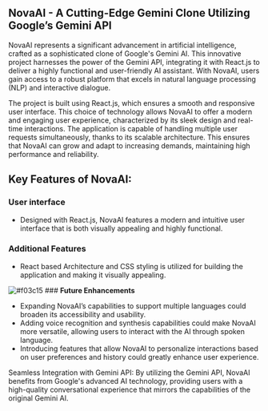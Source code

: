 ## NovaAI - A Cutting-Edge Gemini Clone Utilizing Google’s Gemini API

NovaAI represents a significant advancement in artificial intelligence, crafted as a sophisticated clone of Google's Gemini AI. This innovative project harnesses the power of the Gemini API, integrating it with React.js to deliver a highly functional and user-friendly AI assistant. With NovaAI, users gain access to a robust platform that excels in natural language processing (NLP) and interactive dialogue.

The project is built using React.js, which ensures a smooth and responsive user interface. This choice of technology allows NovaAI to offer a modern and engaging user experience, characterized by its sleek design and real-time interactions. The application is capable of handling multiple user requests simultaneously, thanks to its scalable architecture. This ensures that NovaAI can grow and adapt to increasing demands, maintaining high performance and reliability.

## Key Features of NovaAI:
### **User interface**
- Designed with React.js, NovaAI features a modern and intuitive user interface that is both visually appealing and highly functional.

### **Additional Features**
- React based Architecture and CSS styling is utilized for building the application and making it visually appealing.
  
![#f03c15](https://www.iconsdb.com/icons/download/color/f03c15/circle-16.png) ### **Future Enhancements**
- Expanding NovaAI’s capabilities to support multiple languages could broaden its accessibility and usability.
- Adding voice recognition and synthesis capabilities could make NovaAI more versatile, allowing users to interact with the AI through spoken language.
- Introducing features that allow NovaAI to personalize interactions based on user preferences and history could greatly enhance user experience.

Seamless Integration with Gemini API: 
By utilizing the Gemini API, NovaAI benefits from Google's advanced AI technology, providing users with a high-quality conversational experience that mirrors the capabilities of the original Gemini AI.


